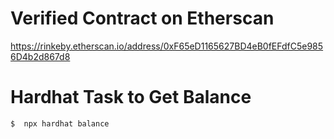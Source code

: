 # Verified Contract on Etherscan

https://rinkeby.etherscan.io/address/0xF65eD1165627BD4eB0fEFdfC5e9856D4b2d867d8

# Hardhat Task to Get Balance

```
$  npx hardhat balance
```

